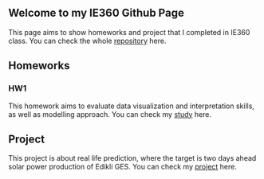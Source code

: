 ## Welcome to my IE360 Github Page

This page aims to show homeworks and project that I completed in IE360 class. You can check the whole
[repository](https://github.com/BU-IE-360/spring24-OguzhanEngin) here.

## Homeworks

### HW1
This homework aims to evaluate data visualization and interpretation skills, as well as modelling approach.
You can check my [study](https://bu-ie-360.github.io/spring24-OguzhanEngin/files/HW_1/HW_1.html) here.

## Project
This project is about real life prediction, where the target is two days ahead solar power production of Edikli GES.
You can check my [project](https://bu-ie-360.github.io/spring24-OguzhanEngin/files/Project/IE360_project.html) here.